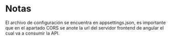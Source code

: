 # Notas
El archivo de configuración se encuentra en appsettings.json, es importante que en el apartado CORS se anote la url del servidor frontend de angular el cual va a consumir la API.
